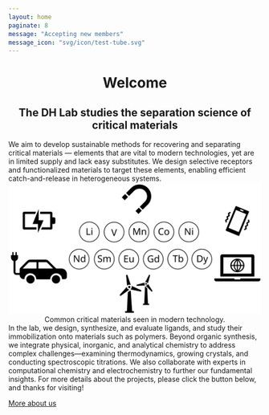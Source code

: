 ```yaml
---
layout: home
paginate: 8
message: "Accepting new members"
message_icon: "svg/icon/test-tube.svg"
---
```


<div style="text-align: center;">
  <h1 class="gradient-title">Welcome</h1>
</div>
<div style="text-align: center;">
  <h2 class="gradient-text">The DH Lab studies the separation science of
critical materials</h2>
</div>
We aim to develop sustainable methods for recovering and
separating critical materials — elements that are vital to modern
technologies, yet are in limited supply and lack easy substitutes.
We design selective receptors and functionalized materials to target
these elements, enabling efficient catch-and-release in heterogeneous
systems.

<img class="home-image" src="/assets/images/AboutDHLab.svg" alt="Home page image">

<div align="center">
Common critical materials seen in modern technology.
</div>
In the lab, we design, synthesize, and evaluate ligands, and study
their immobilization onto materials such as polymers. Beyond organic
synthesis, we integrate physical, inorganic, and analytical chemistry
to address complex challenges—examining thermodynamics, growing
crystals, and conducting spectroscopic titrations. We also
collaborate with experts in computational chemistry and
electrochemistry to further our fundamental insights.
For more details about the projects, please click the button below, and
thanks for visiting!

<a href="About" class="link-button">More about us</a><br>

